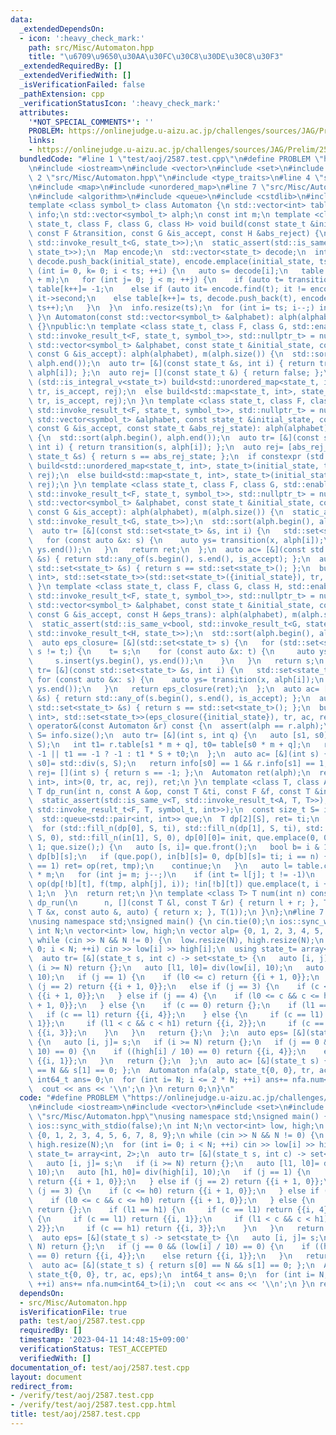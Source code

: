 ```yaml
---
data:
  _extendedDependsOn:
  - icon: ':heavy_check_mark:'
    path: src/Misc/Automaton.hpp
    title: "\u6709\u9650\u30AA\u30FC\u30C8\u30DE\u30C8\u30F3"
  _extendedRequiredBy: []
  _extendedVerifiedWith: []
  _isVerificationFailed: false
  _pathExtension: cpp
  _verificationStatusIcon: ':heavy_check_mark:'
  attributes:
    '*NOT_SPECIAL_COMMENTS*': ''
    PROBLEM: https://onlinejudge.u-aizu.ac.jp/challenges/sources/JAG/Prelim/2587
    links:
    - https://onlinejudge.u-aizu.ac.jp/challenges/sources/JAG/Prelim/2587
  bundledCode: "#line 1 \"test/aoj/2587.test.cpp\"\n#define PROBLEM \"https://onlinejudge.u-aizu.ac.jp/challenges/sources/JAG/Prelim/2587\"\
    \n#include <iostream>\n#include <vector>\n#include <set>\n#include <array>\n#line\
    \ 2 \"src/Misc/Automaton.hpp\"\n#include <type_traits>\n#line 4 \"src/Misc/Automaton.hpp\"\
    \n#include <map>\n#include <unordered_map>\n#line 7 \"src/Misc/Automaton.hpp\"\
    \n#include <algorithm>\n#include <queue>\n#include <cstdlib>\n#include <cassert>\n\
    template <class symbol_t> class Automaton {\n std::vector<int> table;\n std::vector<int8_t>\
    \ info;\n std::vector<symbol_t> alph;\n const int m;\n template <class Map, class\
    \ state_t, class F, class G, class H> void build(const state_t &initial_state,\
    \ const F &transition, const G &is_accept, const H &abs_reject) {\n  static_assert(std::is_same_v<bool,\
    \ std::invoke_result_t<G, state_t>>);\n  static_assert(std::is_same_v<bool, std::invoke_result_t<H,\
    \ state_t>>);\n  Map encode;\n  std::vector<state_t> decode;\n  int ts= 0;\n \
    \ decode.push_back(initial_state), encode.emplace(initial_state, ts++);\n  for\
    \ (int i= 0, k= 0; i < ts; ++i) {\n   auto s= decode[i];\n   table.resize(table.size()\
    \ + m);\n   for (int j= 0; j < m; ++j) {\n    if (auto t= transition(s, j); abs_reject(t))\
    \ table[k++]= -1;\n    else if (auto it= encode.find(t); it != encode.end()) table[k++]=\
    \ it->second;\n    else table[k++]= ts, decode.push_back(t), encode.emplace(t,\
    \ ts++);\n   }\n  }\n  info.resize(ts);\n  for (int i= ts; i--;) info[i]= is_accept(decode[i]);\n\
    \ }\n Automaton(const std::vector<symbol_t> &alphabet): alph(alphabet), m(alph.size())\
    \ {}\npublic:\n template <class state_t, class F, class G, std::enable_if_t<std::is_same_v<state_t,\
    \ std::invoke_result_t<F, state_t, symbol_t>>, std::nullptr_t> = nullptr> Automaton(const\
    \ std::vector<symbol_t> &alphabet, const state_t &initial_state, const F &transition,\
    \ const G &is_accept): alph(alphabet), m(alph.size()) {\n  std::sort(alph.begin(),\
    \ alph.end());\n  auto tr= [&](const state_t &s, int i) { return transition(s,\
    \ alph[i]); };\n  auto rej= [](const state_t &) { return false; };\n  if constexpr\
    \ (std::is_integral_v<state_t>) build<std::unordered_map<state_t, int>, state_t>(initial_state,\
    \ tr, is_accept, rej);\n  else build<std::map<state_t, int>, state_t>(initial_state,\
    \ tr, is_accept, rej);\n }\n template <class state_t, class F, class G, std::enable_if_t<std::is_same_v<state_t,\
    \ std::invoke_result_t<F, state_t, symbol_t>>, std::nullptr_t> = nullptr> Automaton(const\
    \ std::vector<symbol_t> &alphabet, const state_t &initial_state, const F &transition,\
    \ const G &is_accept, const state_t &abs_rej_state): alph(alphabet), m(alph.size())\
    \ {\n  std::sort(alph.begin(), alph.end());\n  auto tr= [&](const state_t &s,\
    \ int i) { return transition(s, alph[i]); };\n  auto rej= [abs_rej_state](const\
    \ state_t &s) { return s == abs_rej_state; };\n  if constexpr (std::is_integral_v<state_t>)\
    \ build<std::unordered_map<state_t, int>, state_t>(initial_state, tr, is_accept,\
    \ rej);\n  else build<std::map<state_t, int>, state_t>(initial_state, tr, is_accept,\
    \ rej);\n }\n template <class state_t, class F, class G, std::enable_if_t<std::is_same_v<std::set<state_t>,\
    \ std::invoke_result_t<F, state_t, symbol_t>>, std::nullptr_t> = nullptr> Automaton(const\
    \ std::vector<symbol_t> &alphabet, const state_t &initial_state, const F &transition,\
    \ const G &is_accept): alph(alphabet), m(alph.size()) {\n  static_assert(std::is_same_v<bool,\
    \ std::invoke_result_t<G, state_t>>);\n  std::sort(alph.begin(), alph.end());\n\
    \  auto tr= [&](const std::set<state_t> &s, int i) {\n   std::set<state_t> ret;\n\
    \   for (const auto &x: s) {\n    auto ys= transition(x, alph[i]);\n    ret.insert(ys.begin(),\
    \ ys.end());\n   }\n   return ret;\n  };\n  auto ac= [&](const std::set<state_t>\
    \ &s) { return std::any_of(s.begin(), s.end(), is_accept); };\n  auto rej= [](const\
    \ std::set<state_t> &s) { return s == std::set<state_t>(); };\n  build<std::map<std::set<state_t>,\
    \ int>, std::set<state_t>>(std::set<state_t>({initial_state}), tr, ac, rej);\n\
    \ }\n template <class state_t, class F, class G, class H, std::enable_if_t<std::is_same_v<std::set<state_t>,\
    \ std::invoke_result_t<F, state_t, symbol_t>>, std::nullptr_t> = nullptr> Automaton(const\
    \ std::vector<symbol_t> &alphabet, const state_t &initial_state, const F &transition,\
    \ const G &is_accept, const H &eps_trans): alph(alphabet), m(alph.size()) {\n\
    \  static_assert(std::is_same_v<bool, std::invoke_result_t<G, state_t>>);\n  static_assert(std::is_same_v<std::set<state_t>,\
    \ std::invoke_result_t<H, state_t>>);\n  std::sort(alph.begin(), alph.end());\n\
    \  auto eps_closure= [&](std::set<state_t> s) {\n   for (std::set<state_t> t;\
    \ s != t;) {\n    t= s;\n    for (const auto &x: t) {\n     auto ys= eps_trans(x);\n\
    \     s.insert(ys.begin(), ys.end());\n    }\n   }\n   return s;\n  };\n  auto\
    \ tr= [&](const std::set<state_t> &s, int i) {\n   std::set<state_t> ret;\n  \
    \ for (const auto &x: s) {\n    auto ys= transition(x, alph[i]);\n    ret.insert(ys.begin(),\
    \ ys.end());\n   }\n   return eps_closure(ret);\n  };\n  auto ac= [&](const std::set<state_t>\
    \ &s) { return std::any_of(s.begin(), s.end(), is_accept); };\n  auto rej= [](const\
    \ std::set<state_t> &s) { return s == std::set<state_t>(); };\n  build<std::map<std::set<state_t>,\
    \ int>, std::set<state_t>>(eps_closure({initial_state}), tr, ac, rej);\n }\n Automaton\
    \ operator&(const Automaton &r) const {\n  assert(alph == r.alph);\n  const int\
    \ S= info.size();\n  auto tr= [&](int s, int q) {\n   auto [s1, s0]= std::div(s,\
    \ S);\n   int t1= r.table[s1 * m + q], t0= table[s0 * m + q];\n   return t0 ==\
    \ -1 || t1 == -1 ? -1 : t1 * S + t0;\n  };\n  auto ac= [&](int s) {\n   auto [s1,\
    \ s0]= std::div(s, S);\n   return info[s0] == 1 && r.info[s1] == 1;\n  };\n  auto\
    \ rej= [](int s) { return s == -1; };\n  Automaton ret(alph);\n  return ret.build<std::unordered_map<int,\
    \ int>, int>(0, tr, ac, rej), ret;\n }\n template <class T, class A, class F>\
    \ T dp_run(int n, const A &op, const T &ti, const F &f, const T &init) const {\n\
    \  static_assert(std::is_same_v<T, std::invoke_result_t<A, T, T>>);\n  static_assert(std::is_same_v<T,\
    \ std::invoke_result_t<F, T, symbol_t, int>>);\n  const size_t S= info.size();\n\
    \  std::queue<std::pair<int, int>> que;\n  T dp[2][S], ret= ti;\n  bool in[2][S];\n\
    \  for (std::fill_n(dp[0], S, ti), std::fill_n(dp[1], S, ti), std::fill_n(in[0],\
    \ S, 0), std::fill_n(in[1], S, 0), dp[0][0]= init, que.emplace(0, 0), in[0][0]=\
    \ 1; que.size();) {\n   auto [s, i]= que.front();\n   bool b= i & 1;\n   T tmp=\
    \ dp[b][s];\n   if (que.pop(), in[b][s]= 0, dp[b][s]= ti; i == n) {\n    if (info[s]\
    \ == 1) ret= op(ret, tmp);\n    continue;\n   }\n   auto l= table.cbegin() + s\
    \ * m;\n   for (int j= m; j--;)\n    if (int t= l[j]; t != -1)\n     if (dp[!b][t]=\
    \ op(dp[!b][t], f(tmp, alph[j], i)); !in[!b][t]) que.emplace(t, i + 1), in[!b][t]=\
    \ 1;\n  }\n  return ret;\n }\n template <class T> T num(int n) const {\n  return\
    \ dp_run(\n      n, [](const T &l, const T &r) { return l + r; }, T(), [](const\
    \ T &x, const auto &, auto) { return x; }, T(1));\n }\n};\n#line 7 \"test/aoj/2587.test.cpp\"\
    \nusing namespace std;\nsigned main() {\n cin.tie(0);\n ios::sync_with_stdio(false);\n\
    \ int N;\n vector<int> low, high;\n vector alp= {0, 1, 2, 3, 4, 5, 6, 7, 8, 9};\n\
    \ while (cin >> N && N != 0) {\n  low.resize(N), high.resize(N);\n  for (int i=\
    \ 0; i < N; ++i) cin >> low[i] >> high[i];\n  using state_t= array<int, 2>;\n\
    \  auto tr= [&](state_t s, int c) -> set<state_t> {\n   auto [i, j]= s;\n   if\
    \ (i >= N) return {};\n   auto [l1, l0]= div(low[i], 10);\n   auto [h1, h0]= div(high[i],\
    \ 10);\n   if (j == 1) {\n    if (l0 <= c) return {{i + 1, 0}};\n   } else if\
    \ (j == 2) return {{i + 1, 0}};\n   else if (j == 3) {\n    if (c <= h0) return\
    \ {{i + 1, 0}};\n   } else if (j == 4) {\n    if (l0 <= c && c <= h0) return {{i\
    \ + 1, 0}};\n   } else {\n    if (c == 0) return {};\n    if (l1 == h1) {\n  \
    \   if (c == l1) return {{i, 4}};\n    } else {\n     if (c == l1) return {{i,\
    \ 1}};\n     if (l1 < c && c < h1) return {{i, 2}};\n     if (c == h1) return\
    \ {{i, 3}};\n    }\n   }\n   return {};\n  };\n  auto eps= [&](state_t s) -> set<state_t>\
    \ {\n   auto [i, j]= s;\n   if (i >= N) return {};\n   if (j == 0 && (low[i] /\
    \ 10) == 0) {\n    if ((high[i] / 10) == 0) return {{i, 4}};\n    else return\
    \ {{i, 1}};\n   }\n   return {};\n  };\n  auto ac= [&](state_t s) { return s[0]\
    \ == N && s[1] == 0; };\n  Automaton nfa(alp, state_t{0, 0}, tr, ac, eps);\n \
    \ int64_t ans= 0;\n  for (int i= N; i <= 2 * N; ++i) ans+= nfa.num<int64_t>(i);\n\
    \  cout << ans << '\\n';\n }\n return 0;\n}\n"
  code: "#define PROBLEM \"https://onlinejudge.u-aizu.ac.jp/challenges/sources/JAG/Prelim/2587\"\
    \n#include <iostream>\n#include <vector>\n#include <set>\n#include <array>\n#include\
    \ \"src/Misc/Automaton.hpp\"\nusing namespace std;\nsigned main() {\n cin.tie(0);\n\
    \ ios::sync_with_stdio(false);\n int N;\n vector<int> low, high;\n vector alp=\
    \ {0, 1, 2, 3, 4, 5, 6, 7, 8, 9};\n while (cin >> N && N != 0) {\n  low.resize(N),\
    \ high.resize(N);\n  for (int i= 0; i < N; ++i) cin >> low[i] >> high[i];\n  using\
    \ state_t= array<int, 2>;\n  auto tr= [&](state_t s, int c) -> set<state_t> {\n\
    \   auto [i, j]= s;\n   if (i >= N) return {};\n   auto [l1, l0]= div(low[i],\
    \ 10);\n   auto [h1, h0]= div(high[i], 10);\n   if (j == 1) {\n    if (l0 <= c)\
    \ return {{i + 1, 0}};\n   } else if (j == 2) return {{i + 1, 0}};\n   else if\
    \ (j == 3) {\n    if (c <= h0) return {{i + 1, 0}};\n   } else if (j == 4) {\n\
    \    if (l0 <= c && c <= h0) return {{i + 1, 0}};\n   } else {\n    if (c == 0)\
    \ return {};\n    if (l1 == h1) {\n     if (c == l1) return {{i, 4}};\n    } else\
    \ {\n     if (c == l1) return {{i, 1}};\n     if (l1 < c && c < h1) return {{i,\
    \ 2}};\n     if (c == h1) return {{i, 3}};\n    }\n   }\n   return {};\n  };\n\
    \  auto eps= [&](state_t s) -> set<state_t> {\n   auto [i, j]= s;\n   if (i >=\
    \ N) return {};\n   if (j == 0 && (low[i] / 10) == 0) {\n    if ((high[i] / 10)\
    \ == 0) return {{i, 4}};\n    else return {{i, 1}};\n   }\n   return {};\n  };\n\
    \  auto ac= [&](state_t s) { return s[0] == N && s[1] == 0; };\n  Automaton nfa(alp,\
    \ state_t{0, 0}, tr, ac, eps);\n  int64_t ans= 0;\n  for (int i= N; i <= 2 * N;\
    \ ++i) ans+= nfa.num<int64_t>(i);\n  cout << ans << '\\n';\n }\n return 0;\n}"
  dependsOn:
  - src/Misc/Automaton.hpp
  isVerificationFile: true
  path: test/aoj/2587.test.cpp
  requiredBy: []
  timestamp: '2023-04-11 14:48:15+09:00'
  verificationStatus: TEST_ACCEPTED
  verifiedWith: []
documentation_of: test/aoj/2587.test.cpp
layout: document
redirect_from:
- /verify/test/aoj/2587.test.cpp
- /verify/test/aoj/2587.test.cpp.html
title: test/aoj/2587.test.cpp
---
```

